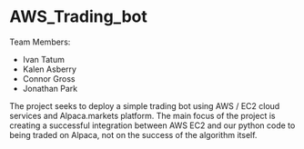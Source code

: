 # AWS_Trading_bot

Team Members:
- Ivan Tatum
- Kalen Asberry
- Connor Gross
- Jonathan Park

The project seeks to deploy a simple trading bot using AWS / EC2 cloud services and Alpaca.markets platform. The main focus of the project is creating a successful integration between AWS EC2 and our python code to being traded on Alpaca, not on the success of the algorithm itself.
